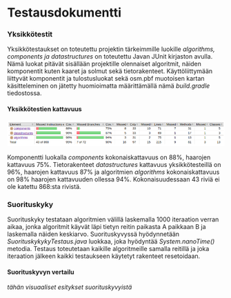 # Testausdokumentti

### Yksikkötestit

Yksikkötestaukset on toteutettu projektin tärkeimmille luokille _algorithms, components ja datastructures_ on toteutettu Javan JUnit kirjaston avulla. Nämä luokat pitävät sisällään projektille olennaiset algoritmit, näiden komponentit kuten kaaret ja solmut sekä tietorakenteet. Käyttöliittymään liittyvät komponentit ja tulostusluokat sekä osm.pbf muotoisen kartan käsitteleminen on jätetty huomioimatta määrittämällä nämä _build.gradle_ tiedostossa.

#### Yksikkötestien kattavuus

![JUnit testit 25-09-2020](kuvat/junit_tests_25-09-2020.png "JUnit testit 25-09-2020")

Komponentti luokalla _components_ kokonaiskattavuus on 88%, haarojen kattavuus 75%. Tietorakenteet _datastructures_ kattavuus yksikkötesteillä on 96%, haarojen kattavuus 87% ja algoritmien _algorithms_ kokonaiskattavuus on 98% haarojen kattavuuden ollessa 94%. Kokonaisuudessaan 43 riviä ei ole katettu 868:sta rivistä.

### Suorituskyky

Suorituskyky testataan algoritmien välillä laskemalla 1000 iteraation verran aikaa, jonka algoritmit käyvät läpi tietyn reitin paikasta A paikkaan B ja laskemalla näiden keskiarvo. Suorituskyvyssä hyödynnetään _SuorituskykykyTestaus.java_ luokkaa, joka hyödyntää _System.nanoTime()_ metodia. Testaus toteutetaan kaikille algoritmeille samalla reitillä ja joka iteraation jälkeen kaikki testaukseen käytetyt rakenteet resetoidaan.

#### Suorituskyvyn vertailu

_tähän visuaaliset esitykset suorituskyvyistä_
